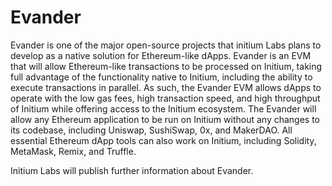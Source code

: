 # Evander

Evander is one of the major open-source projects that initium Labs plans to develop as a native solution for Ethereum-like dApps. Evander is an EVM that will allow Ethereum-like transactions to be processed on Initium, taking full advantage of the functionality native to Initium, including the ability to execute transactions in parallel. As such, the Evander EVM allows dApps to operate with the low gas fees, high transaction speed, and high throughput of Initium while offering access to the Initium ecosystem. The Evander will allow any Ethereum application to be run on Initium without any changes to its codebase, including Uniswap, SushiSwap, 0x, and MakerDAO. All essential Ethereum dApp tools can also work on Initium, including Solidity, MetaMask, Remix, and Truffle.&#x20;

Initium Labs will publish further information about Evander. &#x20;
